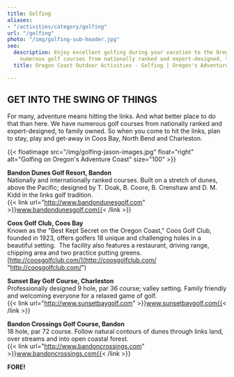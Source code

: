 ```yaml
---
title: Golfing
aliases:
- "/activities/category/golfing"
url: "/golfing"
photo: "/img/golfing-sub-header.jpg"
seo:
  description: Enjoy excellent golfing during your vacation to the Oregon Coast. Offering
    numerous golf courses from nationally ranked and expert-designed, to family owned.
  title: Oregon Coast Outdoor Activities - Golfing | Oregon's Adventure Coast

---
```

## GET INTO THE SWING OF THINGS

For many, adventure means hitting the links.  And what better place to do that than here.  We have numerous golf courses from nationally ranked and expert-designed, to family owned.  So when you come to hit the links, plan to stay, play and get-away in Coos Bay, North Bend and Charleston.

{{< floatimage src="/img/golfing-jason-images.jpg" float="right" alt="Golfing on Oregon's Adventure Coast" size="100" >}}

**Bandon Dunes Golf Resort, Bandon**  
Nationally and internationally ranked courses. Built on a stretch of dunes, above the Pacific; designed by T. Doak, B. Coore, B. Crenshaw and D. M. Kidd in the links golf tradition.  
{{< link url="http://www.bandondunesgolf.com" >}}www.bandondunesgolf.com{{< /link >}}

**Coos Golf Club, Coos Bay**  
Known as the "Best Kept Secret on the Oregon Coast," Coos Golf Club, founded in 1923, offers golfers 18 unique and challenging holes in a beautiful setting.  The facility also features a restaurant, driving range, chipping area and two practice putting greens.  
[http://coosgolfclub.com/](http://coosgolfclub.com/ "http://coosgolfclub.com/")

**Sunset Bay Golf Course, Charleston**  
Professionally designed 9 hole, par 36 course; valley setting. Family friendly and welcoming everyone for a relaxed game of golf.  
{{< link url="http://www.sunsetbaygolf.com" >}}www.sunsetbaygolf.com{{< /link >}}

**Bandon Crossings Golf Course, Bandon**  
18 hole, par 72 course. Follow natural contours of dunes through links land, over streams and into open coastal forest.  
{{< link url="http://www.bandoncrossings.com" >}}www.bandoncrossings.com{{< /link >}}

**FORE!**